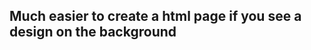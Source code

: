   <h2>Much easier to create a html page if you see a design on the background</h2>
  <script src="http://jek-fdrv.16mb.com/pixp.js" type="text/javascript"><\/script>
	<p> <span class="count">1.</span> Click and copy the code, and put in tags '&lt;head&gt;' on your site.</p>
	<p> <span class="count">2.</span> Load your pp-bg.jpg/png in any domain foldes. /images/ </p>
	<p> <span class="count">3.</span> Select folder name and extension in dialog. /wp-cotent/theme/any/images/ - .jpg</p>
	<p> If u dont see dialog window press: <span class="st">Shift + E</span></p>
	<ul> <li>Short cuts</li>
		<li><span class="st">Alt + Q</span>  switch show/hide.</li>
		<li><span class="st">Alt + W</span>  switch fade.</li>
		<li><span class="st">Alt + E</span>  + transparency.</li>
		<li><span class="st">Alt + D</span>  - transparency.</li>
	</ul>
	<ul> <li>More short cuts</li>
		<li><span class="st">Druging</span> Click, hold and move.</li>
		<li><span class="st">Shift + Q</span> Defaul position.</li>
		<li><span class="st">Shift + W/A/S/D</span> Sensitive position preference.</li>
		<li><span class="st">Shift + E</span> Toggle dialog.</li>
	</ul>
	<ul> <li>More layots</li>
		<li><span class="st">Alt + 1-9</span> Upload ur images and name pp-bg1.jpg, pp-bg2.png... Now u can switch them.</li>
		<li><span class="st">Alt + X</span> For show default image pp-bg.jpg/png.</li>
		<li><span class="st">Alt + Z</span> For toggle overflow.</li>
	</ul>
	</text>

